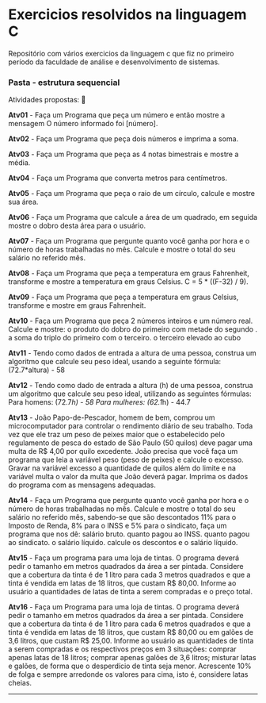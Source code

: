 # Exercicios resolvidos na linguagem C
Repositório com vários exercicios da linguagem c que fiz no primeiro período da faculdade de análise e desenvolvimento de sistemas.

### Pasta - estrutura sequencial

Atividades propostas: 📓

**Atv01** - Faça um Programa que peça um número e então mostre a mensagem O número informado foi [número].

**Atv02** - Faça um Programa que peça dois números e imprima a soma.

**Atv03** - Faça um Programa que peça as 4 notas bimestrais e mostre a média.

**Atv04** - Faça um Programa que converta metros para centímetros.

**Atv05** - Faça um Programa que peça o raio de um círculo, calcule e mostre sua área.

**Atv06** - Faça um Programa que calcule a área de um quadrado, em seguida mostre o dobro desta área para o usuário.

**Atv07** - Faça um Programa que pergunte quanto você ganha por hora e o número de horas trabalhadas no mês. Calcule e mostre o total do seu salário no referido mês.

**Atv08** - Faça um Programa que peça a temperatura em graus Fahrenheit, transforme e mostre a temperatura em graus Celsius. C = 5 * ((F-32) / 9).

**Atv09** - Faça um Programa que peça a temperatura em graus Celsius, transforme e mostre em graus Fahrenheit.

**Atv10** - Faça um Programa que peça 2 números inteiros e um número real. Calcule e mostre:
o produto do dobro do primeiro com metade do segundo .
a soma do triplo do primeiro com o terceiro.
o terceiro elevado ao cubo

**Atv11** - Tendo como dados de entrada a altura de uma pessoa, construa um algoritmo que calcule seu peso ideal, usando a seguinte fórmula: (72.7*altura) - 58

**Atv12** - Tendo como dado de entrada a altura (h) de uma pessoa, construa um algoritmo que calcule seu peso ideal, utilizando as seguintes fórmulas:
Para homens: (72.7*h) - 58
Para mulheres: (62.1*h) - 44.7

**Atv13** - João Papo-de-Pescador, homem de bem, comprou um microcomputador para controlar o rendimento diário de seu trabalho. Toda vez que ele traz um peso de peixes maior que o estabelecido pelo regulamento de pesca do estado de São Paulo (50 quilos) deve pagar uma multa de R$ 4,00 por quilo excedente. João precisa que você faça um programa que leia a variável peso (peso de peixes) e calcule o excesso. Gravar na variável excesso a quantidade de quilos além do limite e na variável multa o valor da multa que João deverá pagar. Imprima os dados do programa com as mensagens adequadas.

**Atv14** - Faça um Programa que pergunte quanto você ganha por hora e o número de horas trabalhadas no mês. Calcule e mostre o total do seu salário no referido mês, sabendo-se que são descontados 11% para o Imposto de Renda, 8% para o INSS e 5% para o sindicato, faça um programa que nos dê:
salário bruto.
quanto pagou ao INSS.
quanto pagou ao sindicato.
o salário líquido.
calcule os descontos e o salário líquido.

**Atv15** - Faça um programa para uma loja de tintas. O programa deverá pedir o tamanho em metros quadrados da área a ser pintada. Considere que a cobertura da tinta é de 1 litro para cada 3 metros quadrados e que a tinta é vendida em latas de 18 litros, que custam R$ 80,00. Informe ao usuário a quantidades de latas de tinta a serem compradas e o preço total.

**Atv16** - Faça um Programa para uma loja de tintas. O programa deverá pedir o tamanho em metros quadrados da área a ser pintada. Considere que a cobertura da tinta é de 1 litro para cada 6 metros quadrados e que a tinta é vendida em latas de 18 litros, que custam R$ 80,00 ou em galões de 3,6 litros, que custam R$ 25,00. Informe ao usuário as quantidades de tinta a serem compradas e os respectivos preços em 3 situações:
comprar apenas latas de 18 litros;
comprar apenas galões de 3,6 litros;
misturar latas e galões, de forma que o desperdício de tinta seja menor. Acrescente 10% de folga e sempre arredonde os valores para cima, isto é, considere latas cheias.
***
